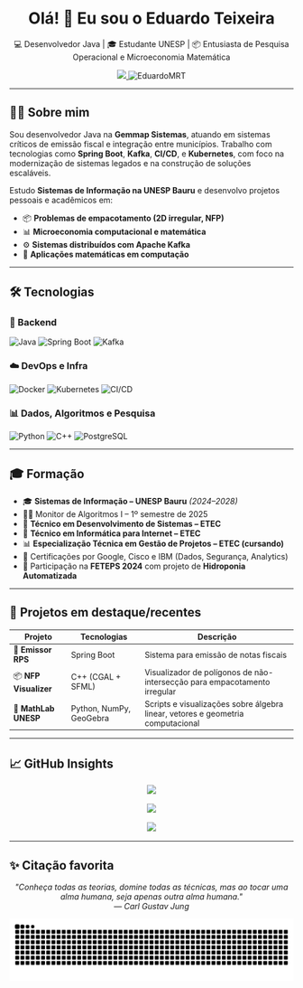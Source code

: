 <h1 align="center">Olá! 👋 Eu sou o Eduardo Teixeira</h1>

<p align="center">
  💻 Desenvolvedor Java | 🎓 Estudante UNESP | 📦 Entusiasta de Pesquisa Operacional e Microeconomia Matemática
</p>

<p align="center">
  <a href="https://www.linkedin.com/in/eduardomrteixeira/">
    <img src="https://img.shields.io/badge/LinkedIn-eduardomrteixeira-blue?style=flat&logo=linkedin" />
  </a>
  <img src="https://komarev.com/ghpvc/?username=EduardoMRT&label=Visualizações&color=0e75b6&style=flat" alt="EduardoMRT" />
</p>

---

## 👨‍💻 Sobre mim

Sou desenvolvedor Java na **Gemmap Sistemas**, atuando em sistemas críticos de emissão fiscal e integração entre municípios. Trabalho com tecnologias como **Spring Boot**, **Kafka**, **CI/CD**, e **Kubernetes**, com foco na modernização de sistemas legados e na construção de soluções escaláveis.

Estudo **Sistemas de Informação na UNESP Bauru** e desenvolvo projetos pessoais e acadêmicos em:

- 📦 **Problemas de empacotamento (2D irregular, NFP)**
- 📊 **Microeconomia computacional e matemática**
- ⚙️ **Sistemas distribuídos com Apache Kafka**
- 🧠 **Aplicações matemáticas em computação**

---

## 🛠️ Tecnologias

### 🚀 Backend
![Java](https://img.shields.io/badge/Java_21-F80000?style=flat&logo=openjdk&logoColor=white)
![Spring Boot](https://img.shields.io/badge/Spring_Boot-6DB33F?style=flat&logo=springboot&logoColor=white)
![Kafka](https://img.shields.io/badge/Apache_Kafka-black?style=flat&logo=apachekafka)

### ☁️ DevOps e Infra
![Docker](https://img.shields.io/badge/Docker-2496ED?style=flat&logo=docker)
![Kubernetes](https://img.shields.io/badge/Kubernetes-GKE-326CE5?style=flat&logo=kubernetes)
![CI/CD](https://img.shields.io/badge/GitHub_Actions-Automation-2088FF?style=flat&logo=githubactions)

### 📊 Dados, Algoritmos e Pesquisa
![Python](https://img.shields.io/badge/Python-Scientific-3776AB?style=flat&logo=python)
![C++](https://img.shields.io/badge/C++-CGAL/SFML-00599C?style=flat&logo=cplusplus)
![PostgreSQL](https://img.shields.io/badge/PostgreSQL-336791?style=flat&logo=postgresql)

---

## 🎓 Formação

- 🎓 **Sistemas de Informação – UNESP Bauru** *(2024–2028)*
- 🧑‍🏫 Monitor de Algoritmos I – 1º semestre de 2025
- 📘 **Técnico em Desenvolvimento de Sistemas – ETEC**
- 📗 **Técnico em Informática para Internet – ETEC**
- 📊 **Especialização Técnica em Gestão de Projetos – ETEC (cursando)**
- 🧠 Certificações por Google, Cisco e IBM (Dados, Segurança, Analytics)
- 🌱 Participação na **FETEPS 2024** com projeto de **Hidroponia Automatizada**

---

## 🧪 Projetos em destaque/recentes

| Projeto | Tecnologias | Descrição |
|--------|-------------|-----------|
| 🔄 **Emissor RPS** | Spring Boot | Sistema para emissão de notas fiscais |
| 📦 **NFP Visualizer** | C++ (CGAL + SFML) | Visualizador de polígonos de não-intersecção para empacotamento irregular |
| 📐 **MathLab UNESP** | Python, NumPy, GeoGebra | Scripts e visualizações sobre álgebra linear, vetores e geometria computacional |

---

## 📈 GitHub Insights

<p align="center">
  <img src="https://github-readme-stats.vercel.app/api?username=EduardoMRT&show_icons=true&theme=dark&locale=pt-BR&card_width=700px"/>
</p>

<p align="center">
  <img src="https://github-readme-streak-stats.herokuapp.com/?user=EduardoMRT&theme=dark&locale=pt-br" />
</p>

<p align="center">
  <img src="https://github-readme-stats.vercel.app/api/top-langs/?username=EduardoMRT&layout=compact&theme=dark&langs_count=8"/>
</p>

---

## ✨ Citação favorita

<p align="center"><em>
"Conheça todas as teorias, domine todas as técnicas, mas ao tocar uma alma humana, seja apenas outra alma humana."<br>
— Carl Gustav Jung
</em></p>

<div align="center">
<img src="https://raw.githubusercontent.com/EduardoMRT/EduardoMRT/output/snake.svg" alt="Snake animation" />
</div>

